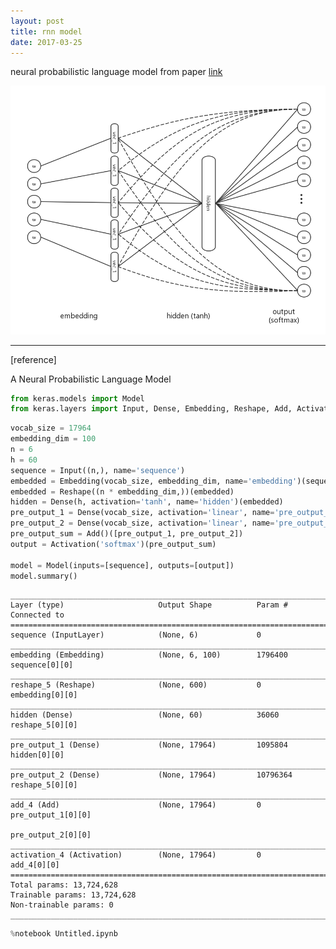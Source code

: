 ```yaml
---
layout: post
title: rnn model
date: 2017-03-25
---
```


neural probabilistic language model from paper [link](http://www.jmlr.org/papers/volume3/bengio03a/bengio03a.pdf)

![NNLM](/images/NNLM.png)

----
[reference]

A Neural Probabilistic Language Model


```python
from keras.models import Model
from keras.layers import Input, Dense, Embedding, Reshape, Add, Activation
```


```python
vocab_size = 17964
embedding_dim = 100
n = 6
h = 60
sequence = Input((n,), name='sequence')
embedded = Embedding(vocab_size, embedding_dim, name='embedding')(sequence)
embedded = Reshape((n * embedding_dim,))(embedded)
hidden = Dense(h, activation='tanh', name='hidden')(embedded)
pre_output_1 = Dense(vocab_size, activation='linear', name='pre_output_1')(hidden)
pre_output_2 = Dense(vocab_size, activation='linear', name='pre_output_2')(embedded)
pre_output_sum = Add()([pre_output_1, pre_output_2])
output = Activation('softmax')(pre_output_sum)

model = Model(inputs=[sequence], outputs=[output])
model.summary()
```

    ____________________________________________________________________________________________________
    Layer (type)                     Output Shape          Param #     Connected to                     
    ====================================================================================================
    sequence (InputLayer)            (None, 6)             0                                            
    ____________________________________________________________________________________________________
    embedding (Embedding)            (None, 6, 100)        1796400     sequence[0][0]                   
    ____________________________________________________________________________________________________
    reshape_5 (Reshape)              (None, 600)           0           embedding[0][0]                  
    ____________________________________________________________________________________________________
    hidden (Dense)                   (None, 60)            36060       reshape_5[0][0]                  
    ____________________________________________________________________________________________________
    pre_output_1 (Dense)             (None, 17964)         1095804     hidden[0][0]                     
    ____________________________________________________________________________________________________
    pre_output_2 (Dense)             (None, 17964)         10796364    reshape_5[0][0]                  
    ____________________________________________________________________________________________________
    add_4 (Add)                      (None, 17964)         0           pre_output_1[0][0]               
                                                                       pre_output_2[0][0]               
    ____________________________________________________________________________________________________
    activation_4 (Activation)        (None, 17964)         0           add_4[0][0]                      
    ====================================================================================================
    Total params: 13,724,628
    Trainable params: 13,724,628
    Non-trainable params: 0
    ____________________________________________________________________________________________________



```python
%notebook Untitled.ipynb
```


```python

```

